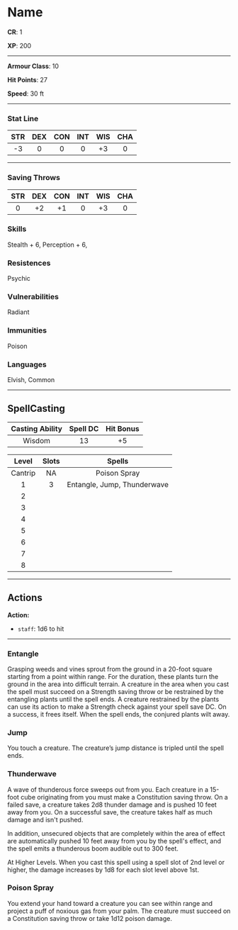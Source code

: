 # Name

**CR**: 1  

**XP**: 200  

***

**Armour Class**: 10  

**Hit Points**: 27

**Speed**: 30 ft 

***

### Stat Line
| STR | DEX | CON | INT | WIS | CHA |
| :--: | :--: | :--: |:--: |:--: |:--: |
|   -3  |  0  | 0  | 0  | +3  | 0  |

***

### Saving Throws

| STR | DEX | CON | INT | WIS | CHA |
| :--: | :--: | :--: |:--: |:--: |:--: |
|   0  |  +2  | +1  | 0  | +3  | 0  |

### Skills
Stealth + 6, Perception + 6, 

### Resistences
Psychic

### Vulnerabilities
Radiant

### Immunities
Poison

### Languages
Elvish, Common

***

## SpellCasting

| Casting Ability | Spell DC | Hit Bonus | 
| :--: | :--: | :--: |
|  Wisdom   |  13  | +5 |


| Level| Slots | Spells | 
| :--: | :--: | :--: |
|  Cantrip  |  NA  |  Poison Spray |
|  1  |  3  | Entangle, Jump, Thunderwave |
|  2  |    |   |
|  3  |    |   |
|  4  |    |   |
|  5  |    |   |
|  6  |    |   |
|  7  |    |   |
|  8  |    |   |

***

## Actions

**Action:**  
- `staff`: 1d6 to hit

***

### Entangle
Grasping weeds and vines sprout from the ground in a 20-foot square starting from a point within range. For the duration, these plants turn the ground in the area into difficult terrain.
A creature in the area when you cast the spell must succeed on a Strength saving throw or be restrained by the entangling plants until the spell ends. A creature restrained by the plants can use its action to make a Strength check against your spell save DC. On a success, it frees itself.
When the spell ends, the conjured plants wilt away.

### Jump
You touch a creature. The creature’s jump distance is tripled until the spell ends.

### Thunderwave
A wave of thunderous force sweeps out from you. Each creature in a 15-foot cube originating from you must make a Constitution saving throw. On a failed save, a creature takes 2d8 thunder damage and is pushed 10 feet away from you. On a successful save, the creature takes half as much damage and isn't pushed.

In addition, unsecured objects that are completely within the area of effect are automatically pushed 10 feet away from you by the spell's effect, and the spell emits a thunderous boom audible out to 300 feet.

At Higher Levels. When you cast this spell using a spell slot of 2nd level or higher, the damage increases by 1d8 for each slot level above 1st.

### Poison Spray
You extend your hand toward a creature you can see within range and project a puff of noxious gas from your palm. The creature must succeed on a Constitution saving throw or take 1d12 poison damage.
